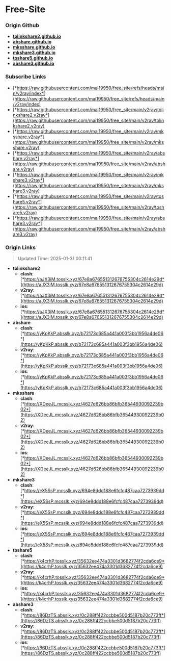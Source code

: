 # Free-Site

### Origin Github

- [**tolinkshare2.github.io**](https://github.com/tolinkshare2/tolinkshare2.github.io)
- [**abshare.github.io**](https://github.com/abshare/abshare.github.io)
- [**mksshare.github.io**](https://github.com/mksshare/mksshare.github.io)
- [**mkshare3.github.io**](https://github.com/mkshare3/mkshare3.github.io)
- [**toshare5.github.io**](https://github.com/toshare5/toshare5.github.io)
- [**abshare3.github.io**](https://github.com/abshare3/abshare3.github.io)

### Subscribe Links

- [*https://raw.githubusercontent.com/mai19950/free_site/refs/heads/main/v2ray/index*](https://raw.githubusercontent.com/mai19950/free_site/refs/heads/main/v2ray/index)
- [*https://raw.githubusercontent.com/mai19950/free_site/main/v2ray/tolinkshare2.v2ray*](https://raw.githubusercontent.com/mai19950/free_site/main/v2ray/tolinkshare2.v2ray)
- [*https://raw.githubusercontent.com/mai19950/free_site/main/v2ray/mksshare.v2ray*](https://raw.githubusercontent.com/mai19950/free_site/main/v2ray/mksshare.v2ray)
- [*https://raw.githubusercontent.com/mai19950/free_site/main/v2ray/abshare.v2ray*](https://raw.githubusercontent.com/mai19950/free_site/main/v2ray/abshare.v2ray)
- [*https://raw.githubusercontent.com/mai19950/free_site/main/v2ray/mkshare3.v2ray*](https://raw.githubusercontent.com/mai19950/free_site/main/v2ray/mkshare3.v2ray)
- [*https://raw.githubusercontent.com/mai19950/free_site/main/v2ray/toshare5.v2ray*](https://raw.githubusercontent.com/mai19950/free_site/main/v2ray/toshare5.v2ray)
- [*https://raw.githubusercontent.com/mai19950/free_site/main/v2ray/abshare3.v2ray*](https://raw.githubusercontent.com/mai19950/free_site/main/v2ray/abshare3.v2ray)

### Origin Links

> Updated Time: 2025-01-31 00:11:41

- **tolinkshare2**
  - **clash**: [*https://aJX3iM.tosslk.xyz/67e8a676551312676755304c2614e29d*](https://aJX3iM.tosslk.xyz/67e8a676551312676755304c2614e29d)
  - **v2ray**: [*https://aJX3iM.tosslk.xyz/67e8a676551312676755304c2614e29d*](https://aJX3iM.tosslk.xyz/67e8a676551312676755304c2614e29d)
  - **ios**: [*https://aJX3iM.tosslk.xyz/67e8a676551312676755304c2614e29d*](https://aJX3iM.tosslk.xyz/67e8a676551312676755304c2614e29d)
- **abshare**
  - **clash**: [*https://yKpKkP.absslk.xyz/b72173c685a441a003f3bb1956a4de06*](https://yKpKkP.absslk.xyz/b72173c685a441a003f3bb1956a4de06)
  - **v2ray**: [*https://yKpKkP.absslk.xyz/b72173c685a441a003f3bb1956a4de06*](https://yKpKkP.absslk.xyz/b72173c685a441a003f3bb1956a4de06)
  - **ios**: [*https://yKpKkP.absslk.xyz/b72173c685a441a003f3bb1956a4de06*](https://yKpKkP.absslk.xyz/b72173c685a441a003f3bb1956a4de06)
- **mksshare**
  - **clash**: [*https://XDeeJL.mcsslk.xyz/4627d626bb86bfb36544930092239b02*](https://XDeeJL.mcsslk.xyz/4627d626bb86bfb36544930092239b02)
  - **v2ray**: [*https://XDeeJL.mcsslk.xyz/4627d626bb86bfb36544930092239b02*](https://XDeeJL.mcsslk.xyz/4627d626bb86bfb36544930092239b02)
  - **ios**: [*https://XDeeJL.mcsslk.xyz/4627d626bb86bfb36544930092239b02*](https://XDeeJL.mcsslk.xyz/4627d626bb86bfb36544930092239b02)
- **mkshare3**
  - **clash**: [*https://eX5SsP.mcsslk.xyz/694e8ddd188e6fcfc487caa7273939dd*](https://eX5SsP.mcsslk.xyz/694e8ddd188e6fcfc487caa7273939dd)
  - **v2ray**: [*https://eX5SsP.mcsslk.xyz/694e8ddd188e6fcfc487caa7273939dd*](https://eX5SsP.mcsslk.xyz/694e8ddd188e6fcfc487caa7273939dd)
  - **ios**: [*https://eX5SsP.mcsslk.xyz/694e8ddd188e6fcfc487caa7273939dd*](https://eX5SsP.mcsslk.xyz/694e8ddd188e6fcfc487caa7273939dd)
- **toshare5**
  - **clash**: [*https://k4crhP.tosslk.xyz/35632ee474a3301d3682774f2cda6ce9*](https://k4crhP.tosslk.xyz/35632ee474a3301d3682774f2cda6ce9)
  - **v2ray**: [*https://k4crhP.tosslk.xyz/35632ee474a3301d3682774f2cda6ce9*](https://k4crhP.tosslk.xyz/35632ee474a3301d3682774f2cda6ce9)
  - **ios**: [*https://k4crhP.tosslk.xyz/35632ee474a3301d3682774f2cda6ce9*](https://k4crhP.tosslk.xyz/35632ee474a3301d3682774f2cda6ce9)
- **abshare3**
  - **clash**: [*https://86DzTS.absslk.xyz/0c288ff422ccbbe500d5187b20c773ff*](https://86DzTS.absslk.xyz/0c288ff422ccbbe500d5187b20c773ff)
  - **v2ray**: [*https://86DzTS.absslk.xyz/0c288ff422ccbbe500d5187b20c773ff*](https://86DzTS.absslk.xyz/0c288ff422ccbbe500d5187b20c773ff)
  - **ios**: [*https://86DzTS.absslk.xyz/0c288ff422ccbbe500d5187b20c773ff*](https://86DzTS.absslk.xyz/0c288ff422ccbbe500d5187b20c773ff)

